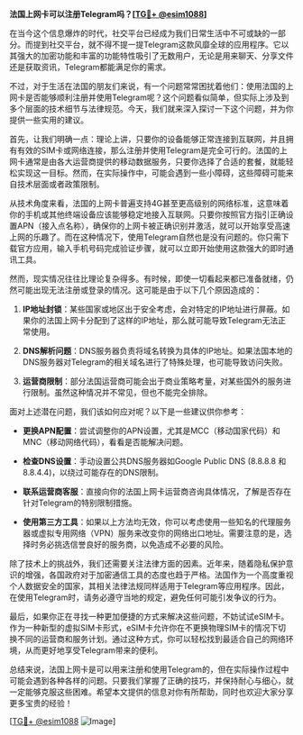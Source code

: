**法国上网卡可以注册Telegram吗？[[TG💪+ @esim1088](https://t.me/s/esim1088)]**

在当今这个信息爆炸的时代，社交平台已经成为我们日常生活中不可或缺的一部分。而提到社交平台，就不得不提一提Telegram这款风靡全球的应用程序。它以其强大的加密功能和丰富的功能特性吸引了无数用户，无论是用来聊天、分享文件还是获取资讯，Telegram都能满足你的需求。

不过，对于生活在法国的朋友们来说，有一个问题常常困扰着他们：使用法国的上网卡是否能够顺利注册并使用Telegram呢？这个问题看似简单，但实际上涉及到多个层面的技术细节与法律规范。今天，我们就来深入探讨一下这个问题，并为你提供一些实用的建议。

首先，让我们明确一点：理论上讲，只要你的设备能够正常连接到互联网，并且拥有有效的SIM卡或网络连接，那么注册并使用Telegram是完全可行的。法国的上网卡通常是由各大运营商提供的移动数据服务，只要你选择了合适的套餐，就能轻松实现这一目标。然而，在实际操作中，可能会遇到一些小障碍，这些障碍可能来自技术层面或者政策限制。

从技术角度来看，法国的上网卡普遍支持4G甚至更高级别的网络标准，这意味着你的手机或其他终端设备应该能够稳定地接入互联网。只要你按照官方指引正确设置APN（接入点名称），确保你的上网卡被正确识别并激活，就可以开始享受高速上网的乐趣了。而在这种情况下，使用Telegram自然也是没有问题的。你只需下载官方应用，输入手机号码完成验证步骤，就可以立即开始使用这款强大的即时通讯工具。

然而，现实情况往往比理论复杂得多。有时候，即使一切看起来都已准备就绪，仍然可能出现无法注册或登录的情况。这可能是由于以下几个原因造成的：

1. **IP地址封锁**：某些国家或地区出于安全考虑，会对特定的IP地址进行屏蔽。如果你的法国上网卡分配到了这样的IP地址，那么就可能导致Telegram无法正常使用。
   
2. **DNS解析问题**：DNS服务器负责将域名转换为具体的IP地址。如果法国本地的DNS服务器对Telegram的相关域名进行了特殊处理，也可能导致访问失败。

3. **运营商限制**：部分法国运营商可能会出于商业策略考量，对某些国外的服务进行限制。虽然这种情况并不常见，但也不能完全排除。

面对上述潜在问题，我们该如何应对呢？以下是一些建议供你参考：

- **更换APN配置**：尝试调整你的APN设置，尤其是MCC（移动国家代码）和MNC（移动网络代码），看看是否能解决问题。
  
- **检查DNS设置**：手动设置公共DNS服务器如Google Public DNS (8.8.8.8 和 8.8.4.4)，以绕过可能存在的DNS限制。

- **联系运营商客服**：直接向你的法国上网卡运营商咨询具体情况，了解是否存在针对Telegram的特别限制措施。

- **使用第三方工具**：如果以上方法均无效，你可以考虑使用一些知名的代理服务器或虚拟专用网络（VPN）服务来改变你的网络出口地址。需要注意的是，选择时务必挑选信誉良好的服务商，以免造成不必要的风险。

除了技术上的挑战外，我们还需要关注法律方面的因素。近年来，随着隐私保护意识的增强，各国政府对于加密通信工具的态度也趋于严格。法国作为一个高度重视个人数据安全的国家，其相关法律法规同样适用于Telegram等应用程序。因此，在使用Telegram时，请务必遵守当地的规定，避免任何可能引发争议的行为。

最后，如果你正在寻找一种更加便捷的方式来解决这些问题，不妨试试eSIM卡。作为一种新型的虚拟SIM卡形式，eSIM卡允许你在不更换物理SIM卡的情况下切换不同的运营商和服务计划。通过这种方式，你可以轻松找到最适合自己的网络环境，从而更好地享受Telegram带来的便利。

总结来说，法国上网卡是可以用来注册和使用Telegram的，但在实际操作过程中可能会遇到各种各样的问题。只要我们掌握了正确的技巧，并保持耐心与细心，就一定能够克服这些困难。希望本文提供的信息对你有所帮助，同时也欢迎大家分享更多宝贵的经验！

[[TG💪+ @esim1088](https://t.me/s/esim1088) ![Image](https://i.postimg.cc/4NQfJmqS/Snipaste-2025-05-13-00-14-12.png)]